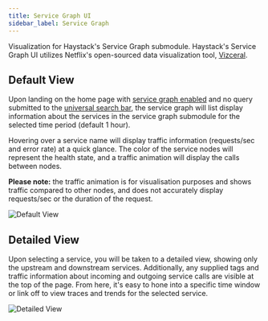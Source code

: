 ```yaml
---
title: Service Graph UI
sidebar_label: Service Graph
---
```


Visualization for Haystack's Service Graph submodule. Haystack's Service Graph UI utilizes Netflix's open-sourced data visualization tool, [Vizceral](https://github.com/Netflix/vizceral).

## Default View
Upon landing on the home page with [service graph enabled](https://github.com/ExpediaDotCom/haystack-ui/blob/master/server/config/base.js#L75) and no query submitted to the [universal search bar](https://expediadotcom.github.io/haystack/docs/ui_universal_search.html), the service graph will list display information about the services in the service graph submodule for the selected time period (default 1 hour). 

Hovering over a service name will display traffic information (requests/sec and error rate) at a quick glance. The color of the service nodes will represent the health state, and a traffic animation will display the calls between nodes. 

**Please note:** the traffic animation is for visualisation purposes and shows traffic compared to other nodes, and does not accurately display requests/sec or the duration of the request.

![Default View](/haystack/img/service_graph.gif)

## Detailed View

Upon selecting a service, you will be taken to a detailed view, showing only the upstream and downstream services. Additionally, any supplied tags and traffic information about incoming and outgoing service calls are visible at the top of the page. From here, it's easy to hone into a specific time window or link off to view traces and trends for the selected service. 

![Detailed View](/haystack/img/service_graph_detailed.png)
